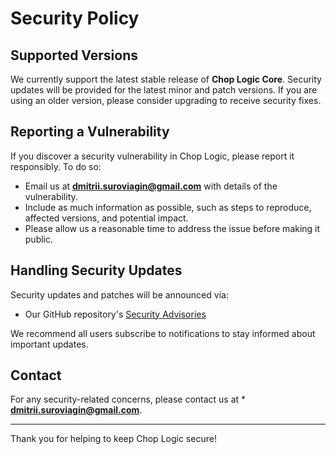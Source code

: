 # Security Policy

## Supported Versions

We currently support the latest stable release of **Chop Logic Core**. Security updates will be provided for the
latest minor
and patch versions. If you are using an older version, please consider upgrading to receive security fixes.

## Reporting a Vulnerability

If you discover a security vulnerability in Chop Logic, please report it responsibly. To do so:

- Email us at **[dmitrii.suroviagin@gmail.com](mailto:dmitrii.suroviagin@gmail.com)** with details of the vulnerability.
- Include as much information as possible, such as steps to reproduce, affected versions, and potential impact.
- Please allow us a reasonable time to address the issue before making it public.

## Handling Security Updates

Security updates and patches will be announced via:

- Our GitHub repository's [Security Advisories](https://github.com/ChopLogic/chop-logic-core/security)

We recommend all users subscribe to notifications to stay informed about important updates.

## Contact

For any security-related concerns, please contact us at \*
**[dmitrii.suroviagin@gmail.com](mailto:dmitrii.suroviagin@gmail.com)**.

---

Thank you for helping to keep Chop Logic secure!
